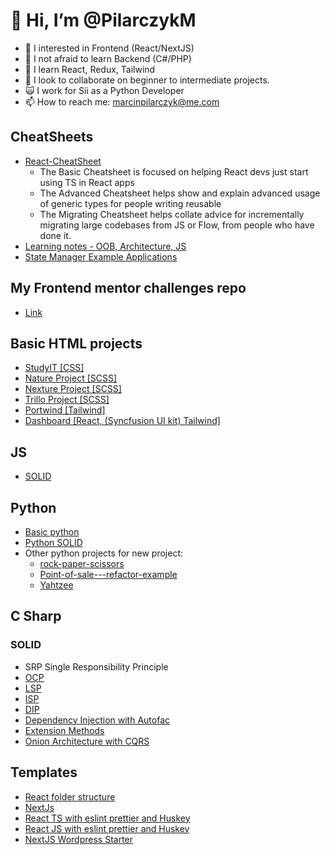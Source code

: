 # 👋 Hi, I’m @PilarczykM
- 👀 I interested in Frontend (React/NextJS)
- 🤯 I not afraid to learn Backend (C#/PHP)
- 🌱 I learn React, Redux, Tailwind
- 💞️ I look to collaborate on beginner to intermediate projects.
- 🙀 I work for Sii as a Python Developer
- 📫 How to reach me: marcinpilarczyk@me.com

## CheatSheets
- [React-CheatSheet](https://github.com/PilarczykM/React-CheatSheet "React cheatsheet")
   * The Basic Cheatsheet is focused on helping React devs just start using TS in React apps
   * The Advanced Cheatsheet helps show and explain advanced usage of generic types for people writing reusable
   * The Migrating Cheatsheet helps collate advice for incrementally migrating large codebases from JS or Flow, from people who have done it.
- [Learning notes - OOB, Architecture, JS](https://github.com/PilarczykM/learning-notes "learning-notes")
- [State Manager Example Applications](https://github.com/PilarczykM/which-react-state-manager "Which state manager")

## My Frontend mentor challenges repo
- [Link](https://github.com/PilarczykM/frontendmentor-challenges)

## Basic HTML projects
- [StudyIT [CSS]](https://github.com/PilarczykM/StudyIT "StudyIT")
- [Nature Project [SCSS]](https://github.com/PilarczykM/Nexter_Project "Nexture Project")
- [Nexture Project [SCSS]](https://github.com/PilarczykM/Nature_Project "Nature Project")
- [Trillo Project [SCSS]](https://github.com/PilarczykM/Trillo_Project "Trillo Project")
- [Portwind [Tailwind]](https://github.com/PilarczykM/Tailwind-sandbox "Portwind Tailwind")
- [Dashboard [React, (Syncfusion UI kit) Tailwind]](https://github.com/PilarczykM/Marcello_Dashboard "Dashboard")

## JS
- [SOLID](https://github.com/PilarczykM/js_solid "JS SOLID")

## Python
- [Basic python](https://github.com/PilarczykM/python-basic)
- [Python SOLID](https://github.com/PilarczykM/python-solid)
- Other python projects for new project:
   * [rock-paper-scissors](https://github.com/PilarczykM/python-rock-paper-scissors)
   * [Point-of-sale---refactor-example](https://github.com/PilarczykM/Point-of-sale---refactor-example)
   * [Yahtzee](https://github.com/PilarczykM/python-yahtzee)
   
## C Sharp
### SOLID
- SRP Single Responsibility Principle
- [OCP](https://github.com/PilarczykM/CSharp-OpenClosePrinciple)
- [LSP](https://github.com/PilarczykM/Liskov-Substitution-Principle)
- [ISP](https://github.com/PilarczykM/Interface-Segregation-Principle)
- [DIP](https://github.com/PilarczykM/Dependency-Inversion-Principle)
- [Dependency Injection with Autofac](https://github.com/PilarczykM/Dependency-Injection-with-Autofac)
- [Extension Methods](https://github.com/PilarczykM/Extension-Methods)
- [Onion Architecture with CQRS](https://github.com/PilarczykM/webinar-cqrs-clean-architecture)


## Templates
- [React folder structure](https://github.com/PilarczykM/react-folder-structure "React folder structure")
- [NextJs](https://github.com/PilarczykM/nextjs-fullstack-app-template "NextJS Template")
- [React TS with eslint prettier and Huskey](https://github.com/PilarczykM/react-typescript-eslint-prettier-template "React TS Template")
- [React JS with eslint prettier and Huskey](https://github.com/PilarczykM/react-javascript-eslint-prettier-template "React JS Template")
- [NextJS Wordpress Starter](https://github.com/PilarczykM/next-wordpress-starter "NextJS Wordpress Starter")
